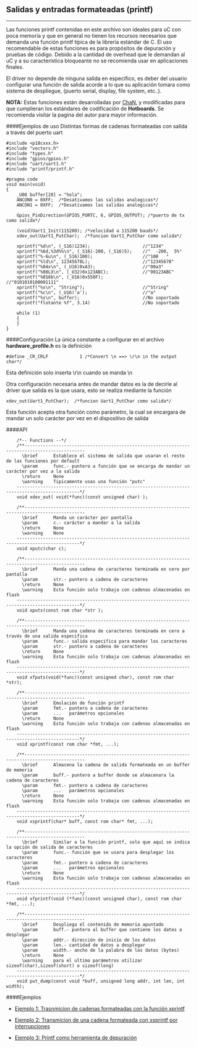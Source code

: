 Salidas y entradas formateadas (printf)
------------------------------------
------------

Las funciones printf contenidas en este archivo son ideales para uC con poca memoria y que en general no tienen los recursos necesarios que demanda una función printf típica de la librería estándar de C. El uso recomendable de estas funciones es para propósitos de depuración y pruebas de código. Debido a la cantidad de overhead que le demandan al uC y a su característica bloqueante no se recomienda usar en aplicaciones finales.

El driver no depende de ninguna salida en especifico, es deber del usuario configurar una función de salida acorde a lo que su aplicación tomara como sistema de despliegue, (puerto serial, display, file system, etc..).

**NOTA:** Estas funciones están desarrolladas por [ChaN][5], y modificadas para que cumplieran los estándares de codificación de **Hotboards**. Se recomienda visitar la pagina del autor para mayor información.


####Ejemplos de uso
Distintas formas de cadenas formateadas con salida a través del puerto uart
```
#include <p18cxxx.h>
#include "vectors.h"
#include "types.h"
#include "gpios/gpios.h"
#include "uart/uart1.h"
#include "printf/printf.h"

#pragma code
void main(void)
{
	_U08 buffer[20] = "hola";
    ANCON0 = 0XFF;  /*Desativamos las salidas analogicas*/
    ANCON1 = 0XFF;  /*Desativamos las salidas analogicas*/

    Gpios_PinDirection(GPIOS_PORTC, 6, GPIOS_OUTPUT); /*puerto de tx como salida*/

    (void)Uart1_Init(115200); /*velocidad a 115200 bauds*/
    xdev_out(Uart1_PutChar);  /*funcion Uart1_PutChar como salida*/
    
    xprintf("%d\n", (_S16)1234);                    //"1234"
    xprintf("%6d,%3d%%\n", (_S16)-200, (_S16)5);    //"  -200,  5%"
    xprintf("%-6u\n", (_S16)100);                   //"100   "
    xprintf("%ld\n", 12345678L);                    //"12345678"
    xprintf("%04x\n", (_U16)0xA3);                  //"00a3"
    xprintf("%08LX\n", (_U32)0x123ABC);             //"00123ABC"
    xprintf("%016b\n", (_U16)0x550F);               //"0101010100001111"
    xprintf("%s\n", "String");                      //"String"
    xprintf("%c\n", (_U16)'a');                     //"a"
	xprintf("%s\n", buffer);                        //No soportado
	xprintf("flotante %f", 3.14)					//No soportado

    while (1)
    {
    }
}
```


####Configuración
La única constante a configurar en el archivo **hardware_profile.h** es la definición

```
#define _CR_CRLF            1 /*Convert \n ==> \r\n in the output char*/
```
Esta definición solo inserta \r\n cuando se manda \n

Otra configuración necesaria antes de mandar datos es la de decirle al driver que salida es la que usara, esto se realiza mediante la función
```
xdev_out(Uart1_PutChar);  /*funcion Uart1_PutChar como salida*/
```
Esta función acepta otra función como parámetro, la cual se encargara de mandar un solo carácter por vez en el dispositivo de salida

####API
```
	/*-- Functions --*/
    /**---------------------------------------------------------------------------------------------    
      \brief      Establece el sistema de salida que usaran el resto de las funciones por default
      \param      func.- puntero a función que se encarga de mandar un carácter por vez a la salida
      \return     None 
      \warning    Tipicamente usas una función "putc"    
    ----------------------------------------------------------------------------------------------*/
    void xdev_out( void(*func)(const unsigned char) );

    /**---------------------------------------------------------------------------------------------    
      \brief      Manda un carácter por pantalla
      \param      c.- carácter a mandar a la salida
      \return     None 
      \warning    None    
    ----------------------------------------------------------------------------------------------*/
    void xputc(char c);
    
	/**---------------------------------------------------------------------------------------------    
      \brief      Manda una cadena de caracteres terminada en cero por pantalla
      \param      str.- puntero a cadena de caracteres
      \return     None 
      \warning    Esta función solo trabaja con cadenas almacenadas en flash    
    ----------------------------------------------------------------------------------------------*/
    void xputs(const rom char *str );
    
	/**---------------------------------------------------------------------------------------------    
      \brief      Manda una cadena de caracteres terminada en cero a través de una salida especifica
      \param      func.- salida especifica para mandar los caracteres
      \param      str.- puntero a cadena de caracteres
      \return     None 
      \warning    Esta función solo trabaja con cadenas almacenadas en flash    
    ----------------------------------------------------------------------------------------------*/
    void xfputs(void(*func)(const unsigned char), const rom char *str);
    
	/**---------------------------------------------------------------------------------------------    
      \brief      Emulación de función printf
      \param      fmt.- puntero a cadena de caracteres
	  \param      ...	parámetros opcionales
      \return     None 
      \warning    Esta función solo trabaja con cadenas almacenadas en flash    
    ----------------------------------------------------------------------------------------------*/
    void xprintf(const rom char *fmt, ...);
    
	/**---------------------------------------------------------------------------------------------    
      \brief      Almacena la cadena de salida formateada en un buffer de memoria
      \param      buff.- puntero a buffer donde se almacenara la cadena de caracteres
	  \param      fmt.- puntero a cadena de caracteres
	  \param      ...	parámetros opcionales
      \return     None 
      \warning    Esta función solo trabaja con cadenas almacenadas en flash    
    ----------------------------------------------------------------------------------------------*/
    void xsprintf(char* buff, const rom char* fmt, ...);
    
	/**---------------------------------------------------------------------------------------------    
      \brief      Similar a la función printf, solo que aquí se indica la opción de salida de caracteres
      \param      func.- función que se usara para desplegar los caracteres
	  \param      fmt.- puntero a cadena de caracteres
	  \param      ...	parámetros opcionales
      \return     None 
      \warning    Esta función solo trabaja con cadenas almacenadas en flash    
    ----------------------------------------------------------------------------------------------*/
    void xfprintf(void (*func)(const unsigned char), const rom char *fmt, ...);
    
    /**---------------------------------------------------------------------------------------------    
      \brief      Despliega el contenido de memoria apuntado
      \param      buff.- puntero al buffer que contiene los datos a desplegar
	  \param      addr.- dirección de inicio de los datos
	  \param      len.-	cantidad de datos a desplegar
      \param      width.- ancho de la palabra de los datos (bytes)
      \return     None 
      \warning    para el ultimo parámetros utilizar sizeof(char),sizeof(short) o sizeof(long)     
    ----------------------------------------------------------------------------------------------*/
    void put_dump(const void *buff, unsigned long addr, int len, int width);

```
####Ejemplos

- [Ejemplo 1: Trasnmicion de cadenas formateadas con la función xprintf][1]
- [Ejemplo 2: Transmicion de una cadena formateada con xsprintf por interrupciones][2]
- [Ejemplo 3: Printf como herramienta de depuración][3]


  [1]: https://github.com/Hotboards/Examples/blob/master/Microchip/printf1.X/main.c
  [2]: https://github.com/Hotboards/Examples/blob/master/Microchip/printf2.X/main.c
  [3]: https://github.com/Hotboards/Examples/blob/master/Microchip/printf3.X/main.c

  [5]: http://elm-chan.org/ 

 